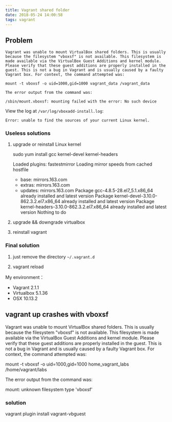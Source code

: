 ```yaml
---
title: Vagrant shared folder
date: 2018-05-24 14:00:58
tags: vagrant
---
```


## Problem

```
Vagrant was unable to mount VirtualBox shared folders. This is usually
because the filesystem "vboxsf" is not available. This filesystem is
made available via the VirtualBox Guest Additions and kernel module.
Please verify that these guest additions are properly installed in the
guest. This is not a bug in Vagrant and is usually caused by a faulty
Vagrant box. For context, the command attempted was:

mount -t vboxsf -o uid=1000,gid=1000 vagrant_data /vagrant_data

The error output from the command was:

/sbin/mount.vboxsf: mounting failed with the error: No such device
```

View the log at `/var/log/vboxadd-install.log`:

```
Error: unable to find the sources of your current Linux kernel.
```

<!-- more -->

### Useless solutions

1. upgrade or reinstall Linux kernel

    sudo yum install gcc kernel-devel kernel-headers

    Loaded plugins: fastestmirror
    Loading mirror speeds from cached hostfile
    * base: mirrors.163.com
    * extras: mirrors.163.com
    * updates: mirrors.163.com
    Package gcc-4.8.5-28.el7_5.1.x86_64 already installed and latest version
    Package kernel-devel-3.10.0-862.3.2.el7.x86_64 already installed and latest version
    Package kernel-headers-3.10.0-862.3.2.el7.x86_64 already installed and latest version
    Nothing to do


2. upgrade && downgrade virtualbox

3. reinstall vagrant

### Final solution

1. just remove the directory `~/.vagrant.d`

2. vagrant reload


My environment：

* Vagrant 2.1.1
* Virtualbox 5.1.36
* OSX 10.13.2

## vagrant up crashes with vboxsf

Vagrant was unable to mount VirtualBox shared folders. This is usually
because the filesystem "vboxsf" is not available. This filesystem is
made available via the VirtualBox Guest Additions and kernel module.
Please verify that these guest additions are properly installed in the
guest. This is not a bug in Vagrant and is usually caused by a faulty
Vagrant box. For context, the command attempted was:

mount -t vboxsf -o uid=1000,gid=1000 home_vagrant_labs /home/vagrant/labs

The error output from the command was:

mount: unknown filesystem type 'vboxsf'

### solution

vagrant plugin install vagrant-vbguest